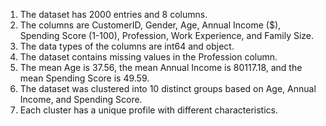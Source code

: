 1. The dataset has 2000 entries and 8 columns.
2. The columns are CustomerID, Gender, Age, Annual Income ($), Spending Score (1-100), Profession, Work Experience, and Family Size.
3. The data types of the columns are int64 and object.
4. The dataset contains missing values in the Profession column.
5. The mean Age is 37.56, the mean Annual Income is 80117.18, and the mean Spending Score is 49.59.
6. The dataset was clustered into 10 distinct groups based on Age, Annual Income, and Spending Score.
7. Each cluster has a unique profile with different characteristics.
